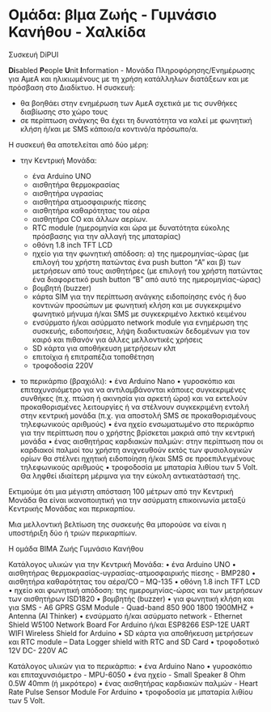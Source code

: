 # Ομάδα: βΙμα Ζωής - Γυμνάσιο Κανήθου - Χαλκίδα

Συσκευή DiPUI

**Di**sabled **P**eople **U**nit **I**nformation - Μονάδα Πληροφόρησης/Ενημέρωσης για ΑμεΑ και ηλικιωμένους με τη χρήση κατάλληλων διατάξεων και με πρόσβαση στο Διαδίκτυο. 
Η συσκευή:
- θα βοηθάει στην ενημέρωση των ΑμεΑ σχετικά με τις συνθήκες διαβίωσης στο χώρο τους 
- σε περίπτωση ανάγκης θα έχει τη δυνατότητα να καλεί με φωνητική κλήση ή/και με SMS κάποιο/α κοντινό/α πρόσωπο/α.

Η συσκευή θα αποτελείται από δύο μέρη:
- την Κεντρική Μονάδα:
  - ένα Arduino UNO
  - αισθητήρα θερμοκρασίας
  - αισθητήρα υγρασίας
  - αισθητήρα ατμοσφαιρικής πίεσης
  - αισθητήρα καθαρότητας του αέρα
  - αισθητήρα CO και άλλων αερίων.
  - RTC module (ημερομηνία και ώρα με δυνατότητα εύκολης πρόσβασης για την αλλαγή της μπαταρίας)
  - οθόνη 1.8 inch TFT LCD
  - ηχείο για την φωνητική απόδοση: α) της ημερομηνίας-ώρας (με επιλογή του χρήστη πατώντας ένα push button “Α”  και β) των μετρήσεων από τους αισθητήρες (με επιλογή του χρήστη πατώντας ένα διαφορετικό push button “Β” από αυτό της ημερομηνίας-ώρας)
  - βομβητή (buzzer)
  - κάρτα SIM για την περίπτωση ανάγκης ειδοποίησης ενός ή δυο κοντινών προσώπων με φωνητική κλήση και με συγκεκριμένο φωνητικό μήνυμα ή/και SMS με συγκεκριμένο λεκτικό κειμένου
  - ενσύρματο ή/και ασύρματο network module για ενημέρωση της συσκευής, ειδοποιήσεις, λήψη διαδικτυακών δεδομένων για τον καιρό και πιθανόν για άλλες μελλοντικές χρήσεις
  - SD κάρτα για αποθήκευση μετρήσεων κλπ
  - επιτοίχια ή επιτραπέζια τοποθέτηση 
  - τροφοδοσία 220V 

- το περικάρπιο (βραχιόλι):
    • ένα Arduino Nano
    • γυροσκόπιο και επιταχυνσιόμετρο για να αντιλαμβάνονται κάποιες συγκεκριμένες συνθήκες (π.χ. πτώση ή ακινησία για αρκετή ώρα) και να εκτελούν προκαθορισμένες λειτουργίες ή να στέλνουν συγκεκριμένη εντολή στην κεντρική μονάδα (π.χ. για αποστολή SMS σε προκαθορισμένους τηλεφωνικούς αριθμούς)
    • ένα ηχείο ενσωματωμένο στο περικάρπιο για την περίπτωση που ο χρήστης βρίσκεται μακριά από την κεντρική μονάδα
    • ένας αισθητήρας καρδιακών παλμών: στην περίπτωση που οι καρδιακοί παλμοί του χρήστη ανιχνευθούν εκτός των φυσιολογικών ορίων θα στέλνει ηχητική ειδοποίηση ή/και SMS σε προεπιλεγμένους τηλεφωνικούς αριθμούς
    • τροφοδοσία με μπαταρία λιθίου των 5 Volt. Θα ληφθεί ιδιαίτερη μέριμνα για την εύκολη αντικατάστασή της.

Εκτιμούμε ότι μια μέγιστη απόσταση 100 μέτρων από την Κεντρική Μονάδα θα είναι ικανοποιητική για την ασύρματη επικοινωνία μεταξύ Κεντρικής Μονάδας και περικαρπίου.

Μια μελλοντική βελτίωση της συσκευής θα μπορούσε να είναι η υποστήριξη δύο ή τριών περικαρπίων.


Η ομάδα ΒΙΜΑ Ζωής
Γυμνάσιο Κανήθου



Κατάλογος υλικών για την Κεντρική Μονάδα:
    • ένα Arduino UNO
    • αισθητήρας θερμοκρασίας-υγρασίας-ατμοσφαιρικής πίεσης - BMP280
    • αισθητήρα καθαρότητας του αέρα/CO – MQ-135
    • οθόνη 1.8 inch TFT LCD
    • ηχείο και φωνητική απόδοση: της ημερομηνίας-ώρας και των μετρήσεων των αισθητήρων ISD1820
    • βομβητής (buzzer)
    • για φωνητική κλήση και για SMS - A6 GPRS GSM Module - Quad-band 850 900 1800 1900MHZ + Antenna (AI Thinker)
    • ενσύρματο ή/και ασύρματο network - Ethernet Shield W5100 Network Board For Arduino ή/και ESP8266 ESP-12E UART WIFI Wireless Shield for Arduino
    • SD κάρτα για αποθήκευση μετρήσεων και RTC module – Data Logger shield with RTC and SD Card
    • τροφοδοτικό 12V DC- 220V AC

Κατάλογος υλικών για το περικάρπιο:
    • ένα Arduino Nano
    • γυροσκόπιο και επιταχυνσιόμετρο  - MPU-6050
    • ένα ηχείο - Small Speaker 8 Ohm 0.5W 40mm (ή μικρότερο)
    • ένας αισθητήρας καρδιακών παλμών - Heart Rate Pulse Sensor Module For Arduino
    • τροφοδοσία με μπαταρία λιθίου των 5 Volt.

